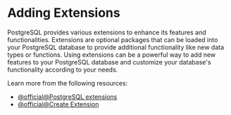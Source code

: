 # Adding Extensions

PostgreSQL provides various extensions to enhance its features and functionalities. Extensions are optional packages that can be loaded into your PostgreSQL database to provide additional functionality like new data types or functions. Using extensions can be a powerful way to add new features to your PostgreSQL database and customize your database's functionality according to your needs.

Learn more from the following resources:

- [@official@PostgreSQL extensions](https://www.postgresql.org/download/products/6-postgresql-extensions/)
- [@official@Create Extension](https://www.postgresql.org/docs/current/sql-createextension.html)